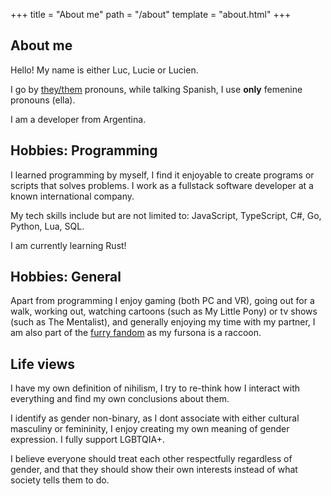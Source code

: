 +++
title = "About me"
path = "/about"
template = "about.html"
+++

## About me

Hello! My name is either Luc, Lucie or Lucien.

I go by [they/them](https://pronoun.is/they) pronouns, while talking Spanish, I use **only** femenine pronouns (ella).

I am a developer from Argentina.

## Hobbies: Programming

I learned programming by myself, I find it enjoyable to create programs or scripts that solves problems.
I work as a fullstack software developer at a known international company.

My tech skills include but are not limited to: JavaScript, TypeScript, C#, Go, Python, Lua, SQL.

I am currently learning Rust!

## Hobbies: General

Apart from programming I enjoy gaming (both PC and VR), going out for a walk, working
out, watching cartoons (such as My Little Pony) or tv shows (such as The Mentalist), and generally enjoying my time with my partner, I am also part of the [furry fandom](https://en.wikipedia.org/wiki/Furry_fandom) as my fursona is a raccoon.

## Life views

I have my own definition of nihilism, I try to re-think how I interact with everything
and find my own conclusions about them.

I identify as gender non-binary, as I dont associate with either cultural masculiny or
femininity, I enjoy creating my own meaning of gender expression. I fully support LGBTQIA+.

I believe everyone should treat each other respectfully regardless of gender, and that they should show their own interests instead of what society tells them to do.


